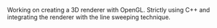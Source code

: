 Working on creating a 3D renderer with OpenGL. Strictly using C++ and integrating the renderer with the line sweeping technique.
